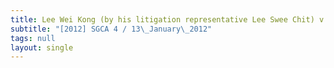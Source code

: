 ```yaml
---
title: Lee Wei Kong (by his litigation representative Lee Swee Chit) v Ng Siok Tong
subtitle: "[2012] SGCA 4 / 13\_January\_2012"
tags: null
layout: single
---
```


